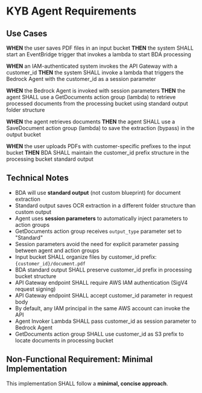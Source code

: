 # KYB Agent Requirements

## Use Cases

**WHEN** the user saves PDF files in an input bucket
**THEN** the system SHALL start an EventBridge trigger that invokes a lambda to start BDA processing

**WHEN** an IAM-authenticated system invokes the API Gateway with a customer_id
**THEN** the system SHALL invoke a lambda that triggers the Bedrock Agent with the customer_id as a session parameter

**WHEN** the Bedrock Agent is invoked with session parameters
**THEN** the agent SHALL use a GetDocuments action group (lambda) to retrieve processed documents from the processing bucket using standard output folder structure

**WHEN** the agent retrieves documents
**THEN** the agent SHALL use a SaveDocument action group (lambda) to save the extraction (bypass) in the output bucket

**WHEN** the user uploads PDFs with customer-specific prefixes to the input bucket
**THEN** BDA SHALL maintain the customer_id prefix structure in the processing bucket standard output

## Technical Notes

- BDA will use **standard output** (not custom blueprint) for document extraction
- Standard output saves OCR extraction in a different folder structure than custom output
- Agent uses **session parameters** to automatically inject parameters to action groups
- GetDocuments action group receives `output_type` parameter set to "Standard"
- Session parameters avoid the need for explicit parameter passing between agent and action groups
- Input bucket SHALL organize files by customer_id prefix: `{customer_id}/document.pdf`
- BDA standard output SHALL preserve customer_id prefix in processing bucket structure
- API Gateway endpoint SHALL require AWS IAM authentication (SigV4 request signing)
- API Gateway endpoint SHALL accept customer_id parameter in request body
- By default, any IAM principal in the same AWS account can invoke the API
- Agent Invoker Lambda SHALL pass customer_id as session parameter to Bedrock Agent
- GetDocuments action group SHALL use customer_id as S3 prefix to locate documents in processing bucket

## Non-Functional Requirement: Minimal Implementation

This implementation SHALL follow a **minimal, concise approach**.